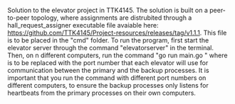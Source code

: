 Solution to the elevator project in TTK4145. The solution is built on a peer-to-peer topology, where assignments are distrubited through a hall_request_assigner executable file avaiable here: https://github.com/TTK4145/Project-resources/releases/tag/v1.1.1. This file is to be placed in the "cmd" folder. To run the program, first start the elevator server through the command "elevatorserver" in the terminal. Then, on n different computers, run the command "go run main.go <port>" where <port> is to be replaced with the port number that each elevator will use for communication between the primary and the backup processes. It is important that you run the command with different port numbers on different computers, to ensure the backup processes only listens for heartbeats from the primary processes on their own computers. 
